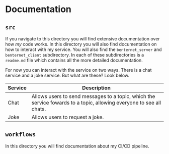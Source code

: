 # Documentation

## `src`
If you navigate to this directory you will find extensive documentation over how *my* code works. In this directory you will also find documentation on how to interact with my service.  You will also find the `benternet_server` and `benternet_client` subdirectory. In each of these subdirectories is a `readme.md` file which contains all the more detailed documentation.

For now you can interact with the service on two ways. There is a chat service and a joke service. But what are these? Look below.

|Service|Description|
|---|---|
|Chat|Allows users to send messages to a topic, which the service fowards to a topic, allowing everyone to see all chats.|
|Joke|Allows users to request a joke.|

## `workflows`
In this directory you will find documentation about my CI/CD pipeline.
